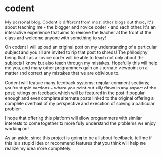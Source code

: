 # codent
My personal blog. Codent is different from most other blogs out there, it's about teaching me - the blogger and novice  coder - and each other. It's an interactive experience that aims to remove the teacher at the front of the class and welcome anyone with something to say! 

On codent I will upload an original post on my understanding of a particular subject and you all are invited to rip that post to shreds! The philosiphy being that I as a novice coder will be able to teach not only about the subjects I know but also teach through my mistakes. Hopefully this will help me you, and many other programmers gain an alternate viewpoint on a matter and correct any mistakes that we are oblivious to.

Codent will feature many feedback systems: regular comment sections; you're stupid sections - where you point out silly flaws in any aspect of the post; ratings on feedback which will be featured in the post if popular enough and even complete alternate posts linked to the original offering a complete overhaul of my perspective and execution of solving a particular problem.

I hope that offering this platform will allow programmers with similar interests to come together to more fully understand the problems we enjoy working on!

As an aside, since this project is going to be all about feedback, tell me if this is a stupid idea or recommend features that you think will help me realize my idea more completely. 
